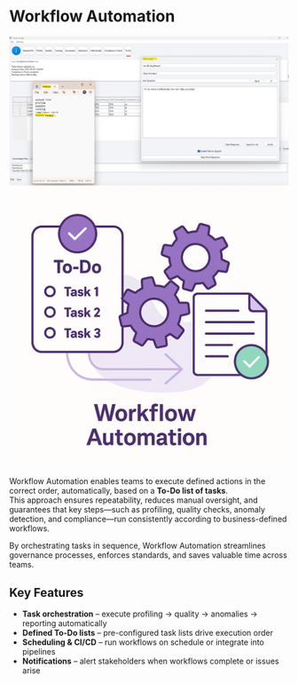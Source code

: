 # Workflow Automation

![Workflow Automation Screenshot](../_assets/todo.png)
![Workflow Automation Graphic](../_assets/workflow-automation-illustration.png)

Workflow Automation enables teams to execute defined actions in the correct order, automatically, based on a **To-Do list of tasks**.  
This approach ensures repeatability, reduces manual oversight, and guarantees that key steps—such as profiling, quality checks, anomaly detection, and compliance—run consistently according to business-defined workflows.  

By orchestrating tasks in sequence, Workflow Automation streamlines governance processes, enforces standards, and saves valuable time across teams.

## Key Features
- **Task orchestration** – execute profiling → quality → anomalies → reporting automatically  
- **Defined To-Do lists** – pre-configured task lists drive execution order  
- **Scheduling & CI/CD** – run workflows on schedule or integrate into pipelines  
- **Notifications** – alert stakeholders when workflows complete or issues arise  

